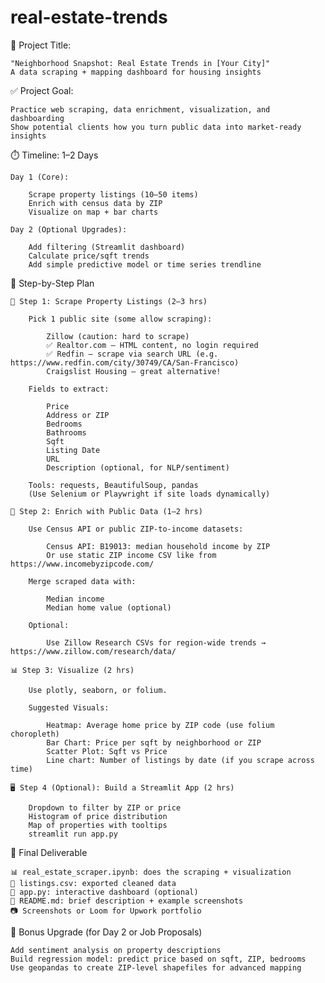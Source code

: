 # real-estate-trends
🏡 Project Title:

    "Neighborhood Snapshot: Real Estate Trends in [Your City]"
    A data scraping + mapping dashboard for housing insights


✅ Project Goal:

    Practice web scraping, data enrichment, visualization, and dashboarding
    Show potential clients how you turn public data into market-ready insights


⏱️ Timeline: 1–2 Days

    Day 1 (Core):

        Scrape property listings (10–50 items)
        Enrich with census data by ZIP
        Visualize on map + bar charts

    Day 2 (Optional Upgrades):

        Add filtering (Streamlit dashboard)
        Calculate price/sqft trends
        Add simple predictive model or time series trendline


🔧 Step-by-Step Plan

    🧩 Step 1: Scrape Property Listings (2–3 hrs)
        
        Pick 1 public site (some allow scraping):

            Zillow (caution: hard to scrape)
            ✅ Realtor.com – HTML content, no login required
            ✅ Redfin – scrape via search URL (e.g. https://www.redfin.com/city/30749/CA/San-Francisco)
            Craigslist Housing – great alternative!

        Fields to extract:

            Price
            Address or ZIP
            Bedrooms
            Bathrooms
            Sqft
            Listing Date
            URL
            Description (optional, for NLP/sentiment)

        Tools: requests, BeautifulSoup, pandas
        (Use Selenium or Playwright if site loads dynamically)

    📍 Step 2: Enrich with Public Data (1–2 hrs)
    
        Use Census API or public ZIP-to-income datasets:

            Census API: B19013: median household income by ZIP
            Or use static ZIP income CSV like from https://www.incomebyzipcode.com/

        Merge scraped data with:

            Median income
            Median home value (optional)

        Optional:

            Use Zillow Research CSVs for region-wide trends → https://www.zillow.com/research/data/

    📊 Step 3: Visualize (2 hrs)

        Use plotly, seaborn, or folium.

        Suggested Visuals:

            Heatmap: Average home price by ZIP code (use folium choropleth)
            Bar Chart: Price per sqft by neighborhood or ZIP
            Scatter Plot: Sqft vs Price
            Line chart: Number of listings by date (if you scrape across time)

    🖥️ Step 4 (Optional): Build a Streamlit App (2 hrs)

        Dropdown to filter by ZIP or price
        Histogram of price distribution
        Map of properties with tooltips
        streamlit run app.py


🎁 Final Deliverable

    📊 real_estate_scraper.ipynb: does the scraping + visualization
    💾 listings.csv: exported cleaned data
    📍 app.py: interactive dashboard (optional)
    📄 README.md: brief description + example screenshots
    📷 Screenshots or Loom for Upwork portfolio


🧠 Bonus Upgrade (for Day 2 or Job Proposals)

    Add sentiment analysis on property descriptions
    Build regression model: predict price based on sqft, ZIP, bedrooms
    Use geopandas to create ZIP-level shapefiles for advanced mapping
